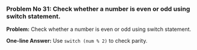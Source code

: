 ### Problem No 31: Check whether a number is even or odd using switch statement.

**Problem:**
Check whether a number is even or odd using switch statement.

**One-line Answer:**
Use `switch (num % 2)` to check parity.
